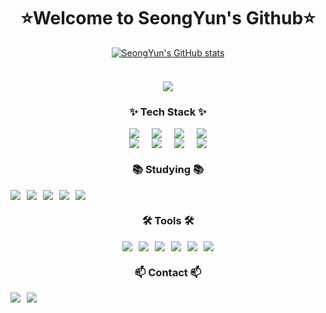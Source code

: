 <div align="center">
  <h1>⭐Welcome to SeongYun's Github⭐</h1>
</div>
 
<div align="center" style="display: flex; flex-direction: column; gap: 10px;"> 
  <a href="https://github.com/anuraghazra/github-readme-stats">   
    <img src="https://github-readme-stats.vercel.app/api?username=seongyun4359" alt="SeongYun's GitHub stats"/>  
  </a>  
  <br><a href="https://hits.seeyoufarm.com"><img src="https://hits.seeyoufarm.com/api/count/incr/badge.svg?url=https%3A%2F%2Fgithub.com%2Fseongyun4359&count_bg=%238C8C8C&title_bg=%23555555&icon=github.svg&icon_color=%23E7E7E7&title=SeongYun&edge_flat=false"/></a>
</div>
 
<!-- Tech Stack Section -->
<h3 align="center">✨ Tech Stack ✨</h3>
<div align="center" style="display: flex; flex-wrap: wrap; gap: 20px; justify-content: center;">
  <img src="https://img.shields.io/badge/html5-E34F26.svg?style=for-the-badge&logo=html5&logoColor=white"/>
  <img src="https://img.shields.io/badge/css3-1572B6.svg?style=for-the-badge&logo=css3&logoColor=white"/>
  <img src="https://img.shields.io/badge/javascript-F7DF1E.svg?style=for-the-badge&logo=javascript&logoColor=20232a"/>
  <img src="https://img.shields.io/badge/typescript-007ACC.svg?style=for-the-badge&logo=typescript&logoColor=white"/>
</div>

<div align="center" style="display: flex; flex-wrap: wrap; gap: 20px; justify-content: center;">
  <img src="https://img.shields.io/badge/react-20232a.svg?style=for-the-badge&logo=react&logoColor=61DAFB"/>
  <img src="https://img.shields.io/badge/Next.js-000000?style=for-the-badge&logo=Next.js&logoColor=white"/>
  <img src="https://img.shields.io/badge/python-3670A0?style=for-the-badge&logo=python&logoColor=ffdd54"/>
  <img src="https://img.shields.io/badge/java-007396?style=for-the-badge&logo=OpenJDK&logoColor=white">
</div>

<!-- Studying Section -->
<h3 align="center">📚 Studying 📚</h3>
<div align="center" style="display: flex; gap: 10px;">
  <img src="https://img.shields.io/badge/React%20Query-FF4154?style=for-the-badge&logo=react%20query&logoColor=white"/>
  <img src="https://img.shields.io/badge/jquery-0769AD?style=for-the-badge&logo=jquery&logoColor=white">
  <img src="https://img.shields.io/badge/vue.js-4FC08D?style=for-the-badge&logo=vue.js&logoColor=white"> 
  <img src="https://img.shields.io/badge/React Native-61DAFB?style=for-the-badge&logo=React&logoColor=black"/>
  <img src="https://img.shields.io/badge/node.js-339933?style=for-the-badge&logo=Node.js&logoColor=white">
</div>

<!-- Tools Section -->
<h3 align="center">🛠 Tools 🛠</h3>
<div align="center" style="display: flex; flex-wrap: wrap; gap: 10px; justify-content: center;">
  <img src="https://img.shields.io/badge/git-F05033.svg?style=for-the-badge&logo=git&logoColor=white"/>
  <img src="https://img.shields.io/badge/github-181717.svg?style=for-the-badge&logo=github&logoColor=white"/>
  <img src="https://img.shields.io/badge/Notion-F3F3F3.svg?style=for-the-badge&logo=notion&logoColor=black"/>
  <img src="https://img.shields.io/badge/figma-F24E1E.svg?style=for-the-badge&logo=figma&logoColor=white"/>
  <img src="https://img.shields.io/badge/VSCode-2C2C32.svg?style=for-the-badge&logo=visual-studio-code&logoColor=22ABF3"/>
  <img src="https://img.shields.io/badge/jupyter-2C2C32.svg?style=for-the-badge&logo=jupyter&logoColor=F37726"/>
</div>

<!-- Contact Section -->
<h3 align="center">📫 Contact 📫</h3>
<div align="center" style="display: flex; gap: 10px;">
  <a href="https://velog.io/@lucha__01/">
    <img src="https://img.shields.io/badge/Velog-1EBC8F?style=for-the-badge&logo=velog&logoColor=white"/>
  </a>
  <a href="mailto:1112csy@naver.com">
    <img src="https://img.shields.io/badge/1112csy@naver.com-D14836?style=for-the-badge&logo=gmail&logoColor=white"/>
  </a>
</div>
